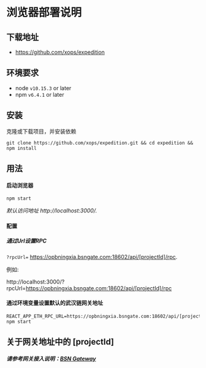 # 浏览器部署说明



## 下载地址

-   https://github.com/xops/expedition

## 环境要求

- node `v10.15.3` or later
- npm `v6.4.1` or later

## 安装

克隆或下载项目，并安装依赖

```
git clone https://github.com/xops/expedition.git && cd expedition && npm install
```

## 用法

#### 启动浏览器

```
npm start
```

*默认访问地址 http://localhost:3000/.*

#### 配置

##### 通过Url设置RPC

`?rpcUrl=` https://opbningxia.bsngate.com:18602/api/[projectId]/rpc.

例如:

http://localhost:3000/?rpcUrl=https://opbningxia.bsngate.com:18602/api/[projectId]/rpc

#### 通过环境变量设置默认的武汉链网关地址

```
REACT_APP_ETH_RPC_URL=https://opbningxia.bsngate.com:18602/api/[projectId]/rpc npm start
```



## 关于网关地址中的 [projectId]

##### 请参考网关接入说明：[BSN Gateway](https://bsnbase.com/static/tmpFile/bzsc/openper/7-3-3.html)
